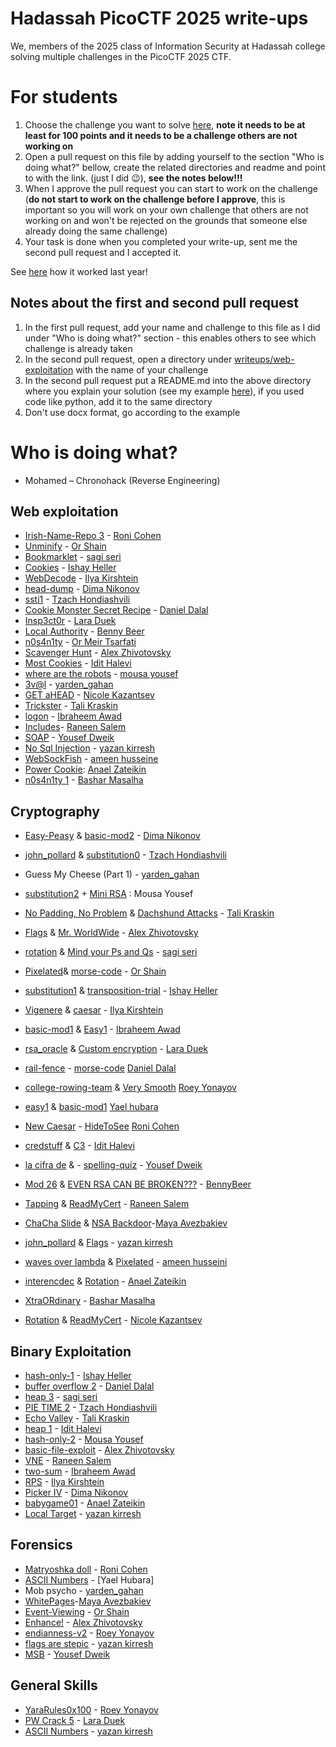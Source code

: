 # Hadassah PicoCTF 2025 write-ups

We, members of the 2025 class of Information Security at Hadassah college solving multiple challenges in the PicoCTF 2025 CTF.

# For students

1. Choose the challenge you want to solve [here](https://play.picoctf.org/practice?category=1&page=1), **note it needs to be at least for 100 points and it needs to be a challenge others are not working on**
2. Open a pull request on this file by adding yourself to the section "Who is doing what?" bellow, create the related directories and readme and point to with the link. (just I did 😉), **see **the notes **below**!!!****
3. When I approve the pull request you can start to work on the challenge (**do not start to work on the challenge before I approve**, this is important so you will work on your own challenge that others are not working on and won't be rejected on the grounds that someone else already doing the same challenge)
4. Your task is done when you completed your write-up, sent me the second pull request and I accepted it.

See [here](https://github.com/slashben/hadassah-picoctf-2024-writeups) how it worked last year!

## Notes about the first and second pull request
1. In the first pull request, add your name and challenge to this file as I did under "Who is doing what?" section - this enables others to see which challenge is already taken
2. In the second pull request, open a directory under [writeups/web-exploitation](/writeups/web-exploitation) with the name of your challenge
3. In the second pull request put a README.md into the above directory where you explain your solution (see my example [here](https://github.com/slashben/hadassah-picoctf-2023-writeups/tree/main/writeups/web-exploitation/GET%20aHEAD)), if you used code like python, add it to the same directory
4. Don't use docx format, go according to the example

# Who is doing what?

- Mohamed – Chronohack (Reverse Engineering)

## Web exploitation

* [Irish-Name-Repo 3](https://play.picoctf.org/practice/challenge/8?category=1&difficulty=2&page=4) - [Roni Cohen](https://github.com/ronicohe)
* [Unminify](https://play.picoctf.org/practice/challenge/426?category=1&difficulty=1&page=1) - [Or Shain](https://github.com/orshain)
* [Bookmarklet](https://play.picoctf.org/practice/challenge/406?category=1&page=1) - [sagi seri](https://github.com/sagiseri)
* [Cookies](https://play.picoctf.org/practice/challenge/173?category=1&page=1) - [Ishay Heller](https://github.com/ishay-code)
* [WebDecode](https://play.picoctf.org/practice/challenge/427?category=1&difficulty=1&originalEvent=73&page=1&solved=0) - [Ilya Kirshtein](https://github.com/Ilyaki322)
* [head-dump](https://play.picoctf.org/practice/challenge/476?category=1&originalEvent=74&page=1) - [Dima Nikonov](https://github.com/DimonFiend)
* [ssti1](https://play.picoctf.org/practice/challenge/492?category=1&originalEvent=74&page=1) - [Tzach Hondiashvili](https://github.com/tzach-hondiashvili)
* [Cookie Monster Secret Recipe](https://play.picoctf.org/practice/challenge/469?category=1&difficulty=1&originalEvent=74&page=1) - [Daniel Dalal](https://github.com/DD309)
* [Insp3ct0r](https://play.picoctf.org/practice/challenge/18?category=1&difficulty=1&originalEvent=1&page=1) - [Lara Duek](https://github.com/LaraDuek)
* [Local Authority](https://play.picoctf.org/practice/challenge/278?category=1&page=1 ) - [Benny Beer](https://github.com/bennyBeer)
* [n0s4n1ty](https://play.picoctf.org/practice/challenge/482?category=1&page=1) - [Or Meir Tsarfati](https://github.com/OrMeirDev)
* [Scavenger Hunt](https://play.picoctf.org/practice/challenge/161?category=1&difficulty=1&page=2) - [Alex Zhivotovsky](https://github.com/alexzhivo)
* [Most Cookies](https://play.picoctf.org/practice/challenge/177?category=1&difficulty=2&page=2) - [Idit Halevi](https://github.com/iditha)
* [where are the robots](https://play.picoctf.org/practice/challenge/4?category=1&page=2) - [mousa yousef](https://github.com/MousaYou)
* [3v@l](https://play.picoctf.org/practice/challenge/484?category=1&difficulty=2&originalEvent=74&page=1) - [yarden_gahan](https://github.com/yardengahan)
* [GET aHEAD](https://play.picoctf.org/practice/challenge/132?category=1&difficulty=1&page=2&search=&solved=0) - [Nicole Kazantsev](https://github.com/NicoleKaz)
* [Trickster](https://play.picoctf.org/practice/challenge/445?category=1&page=2&search=) - [Tali Kraskin](https://github.com/Talikra)
* [logon](https://play.picoctf.org/practice/challenge/46?category=1&page=2) - [Ibraheem Awad](https://github.com/Ibraheem-Awad)
* [Includes](https://play.picoctf.org/practice/challenge/274?category=1&page=1)- [Raneen Salem](https://github.com/raneensalem)
* [SOAP](https://play.picoctf.org/practice/challenge/376?category=1&page=3) - [Yousef Dweik](https://github.com/NightKing142)
* [No Sql Injection](https://play.picoctf.org/practice/challenge/443?category=1&difficulty=2&page=1) - [yazan kirresh](https://github.com/yazenka)
* [WebSockFish](https://play.picoctf.org/practice/challenge/480?category=1&difficulty=2&page=1) - [ameen husseine](https://github.com/aminch-bot)
* [Power Cookie](https://play.picoctf.org/practice/challenge/288?bookmarked=1&category=1&difficulty=2&page=1&search=): [Anael Zateikin](https://github.com/AnaelZa)
* [n0s4n1ty 1](https://play.picoctf.org/practice/challenge/482?assigned=0&category=1&page=1&retired=0&search=n0) - [Bashar Masalha](https://github.com/basharmasalha)

## Cryptography

* [Easy-Peasy](https://play.picoctf.org/practice/challenge/125?category=2&difficulty=2&page=3) & [basic-mod2](https://play.picoctf.org/practice/challenge/254?category=2&difficulty=2&page=2) - [Dima Nikonov](https://github.com/DimonFiend)
* [john_pollard](https://play.picoctf.org/practice/challenge/6?category=2&difficulty=2&page=3) & [substitution0](https://play.picoctf.org/practice/challenge/307?category=2&difficulty=2&page=2) - [Tzach Hondiashvili](https://github.com/tzach-hondiashvili)
* Guess My Cheese (Part 1) - [yarden_gahan](https://github.com/yardengahan)
* [substitution2](https://play.picoctf.org/practice/challenge/309?category=2&difficulty=2&page=1) + [Mini RSA](https://play.picoctf.org/practice/challenge/188?category=2&difficulty=2&page=2) : Mousa Yousef
* [No Padding, No Problem](https://play.picoctf.org/practice/challenge/154?category=2&difficulty=2&page=2&search=) & [Dachshund Attacks](https://play.picoctf.org/practice/challenge/159?category=2&page=3&search=) - [Tali Kraskin](https://github.com/Talikra)
* [Flags](https://play.picoctf.org/practice/challenge/31?category=2&difficulty=2&page=3) & [Mr. WorldWide](https://play.picoctf.org/practice/challenge/40?category=2&difficulty=2&page=3) - [Alex Zhivotovsky](https://github.com/alexzhivo)
* [rotation](https://play.picoctf.org/practice/challenge/373?category=2&difficulty=2&page=1) & [Mind your Ps and Qs](https://play.picoctf.org/practice/challenge/162?category=2&difficulty=2&page=2) - [sagi seri](https://github.com/sagiseri)
* [Pixelated](https://play.picoctf.org/practice/challenge/100?category=2&difficulty=2&page=3)& [morse-code](https://play.picoctf.org/practice/challenge/280?category=2&difficulty=2&page=2) - [Or Shain](https://github.com/orshain) 
* [substitution1](https://play.picoctf.org/practice/challenge/308?category=2&difficulty=2&page=1) & [transposition-trial](https://play.picoctf.org/practice/challenge/312?category=2&difficulty=2&page=1) - [Ishay Heller](https://github.com/ishay-code)
* [Vigenere](https://play.picoctf.org/practice/challenge/316?category=2&difficulty=2&page=1) & [caesar](https://play.picoctf.org/practice/challenge/64?category=2&difficulty=2&page=3) - [Ilya Kirshtein](https://github.com/Ilyaki322)
* [basic-mod1](https://play.picoctf.org/practice/challenge/253?category=2&difficulty=2&page=2) & [Easy1](https://play.picoctf.org/practice/challenge/43?category=2&difficulty=2&page=3) - [Ibraheem Awad](https://github.com/Ibraheem-Awad)
* [rsa_oracle](https://play.picoctf.org/practice/challenge/422?category=2&difficulty=2&originalEvent=73&page=1) & [Custom encryption](https://play.picoctf.org/practice/challenge/412?category=2&difficulty=2&originalEvent=73&page=1) - [Lara Duek](https://github.com/LaraDuek)
* [rail-fence](https://play.picoctf.org/practice/challenge/289?category=2&difficulty=2&page=2) - [morse-code](https://play.picoctf.org/practice/challenge/280?category=2&difficulty=2&page=2) [Daniel Dalal](https://github.com/DD309)
*  [college-rowing-team](https://play.picoctf.org/practice?category=2&difficulty=3&page=1) & [Very Smooth](https://play.picoctf.org/practice/challenge/315?category=2&difficulty=3&page=1) [Roey Yonayov](https://github.com/roey19630)

* [easy1](https://play.picoctf.org/practice/challenge/43?category=2&difficulty=2&page=3) & [basic-mod1](https://play.picoctf.org/practice/challenge/253?category=2&difficulty=2&page=2) [Yael hubara](https://github.com/yaelOren)
* [New Caesar](https://play.picoctf.org/practice/challenge/158?category=2&difficulty=2&page=2) - [HideToSee](https://play.picoctf.org/practice/challenge/351?category=2&difficulty=2&page=1) [Roni Cohen](https://github.com/ronicohe)
* [credstuff](https://play.picoctf.org/practice/challenge/261?category=2&difficulty=2&page=2) & [C3](https://play.picoctf.org/practice/challenge/407?category=2&difficulty=2&page=1) - [Idit Halevi](https://github.com/iditha)
* [la cifra de](https://play.picoctf.org/practice/challenge/3?category=2&difficulty=2&page=3) & - [spelling-quiz](https://play.picoctf.org/practice/challenge/210?category=2&difficulty=2&page=2) - [Yousef Dweik](https://github.com/NightKing142)
* [Mod 26](https://play.picoctf.org/practice/challenge/144?category=2&page=1) & [EVEN RSA CAN BE BROKEN???](https://play.picoctf.org/practice/challenge/470?category=2&page=1) - [BennyBeer](https://github.com/bennyBeer)
* [Tapping](https://play.picoctf.org/practice/challenge/21?category=2&difficulty=2&page=3&search=) & [ReadMyCert](https://play.picoctf.org/practice/challenge/367?category=2&difficulty=2&page=1&search=) - [Raneen Salem](https://github.com/raneensalem)
* [ChaCha Slide](https://play.picoctf.org/practice/challenge/493?category=2&difficulty=3&page=1&solved=1) & [NSA Backdoor](https://play.picoctf.org/practice/challenge/283?category=2&difficulty=3&page=1&solved=1)-[Maya Avezbakiev](https://github.com/MaAvza)
* [john_pollard](https://play.picoctf.org/practice/challenge/6?category=2&difficulty=2&page=3) & [Flags](https://play.picoctf.org/practice/challenge/31?category=2&difficulty=2&page=3) - [yazan kirresh](https://github.com/yazenka)
* [waves over lambda](https://play.picoctf.org/practice/challenge/38category=2&difficulty=2&page=3) & [Pixelated](https://play.picoctf.org/practice/challenge/100?category=2&difficulty=2&page=3) - [ameen husseini](https://github.com/aminch-bot)
* [interencdec](https://play.picoctf.org/practice/challenge/418?bookmarked=0&category=2&difficulty=1&page=1) & [Rotation](https://play.picoctf.org/practice/challenge/373?bookmarked=0&category=2&page=1&search=rotation) - [Anael Zateikin](https://github.com/AnaelZa)
* [XtraORdinary](https://play.picoctf.org/practice/challenge/208?assigned=0&category=2&difficulty=3&page=1&retired=0&search=xtr) - [Bashar Masalha](https://github.com/basharmasalha)
* [Rotation](https://play.picoctf.org/practice/challenge/373?bookmarked=0&category=2&page=1&search=rotation) & [ReadMyCert](https://play.picoctf.org/practice/challenge/367?category=2&difficulty=2&page=1) - [Nicole Kazantsev](https://github.com/NicoleKaz)
  
## Binary Exploitation

* [hash-only-1](https://play.picoctf.org/practice/challenge/487?category=6&difficulty=2&originalEvent=74&page=1) - [Ishay Heller]([https://github.com/sagiseri](https://github.com/ishay-code))
* [buffer overflow 2](https://play.picoctf.org/practice/challenge/259?category=6&difficulty=2&page=2) - [Daniel Dalal](https://github.com/DD309)
* [heap 3](https://play.picoctf.org/practice/challenge/440?category=6&page=1) - [sagi seri](https://github.com/sagiseri)
* [PIE TIME 2](https://play.picoctf.org/practice/challenge/491?difficulty=2&originalEvent=74&page=1) - [Tzach Hondiashvili](https://github.com/tzach-hondiashvili)
* [Echo Valley](https://play.picoctf.org/practice/challenge/485?category=6&difficulty=2&page=1&search=) - [Tali Kraskin](https://github.com/Talikra)
* [heap 1](https://play.picoctf.org/practice/challenge/439?category=6&difficulty=2&page=1) - [Idit Halevi](https://github.com/iditha)
* [hash-only-2](https://play.picoctf.org/practice/challenge/489?category=6&difficulty=2&page=1) - [Mousa Yousef](https://github.com/MousaYou)
* [basic-file-exploit](https://play.picoctf.org/practice/challenge/252?category=6&difficulty=2&page=2) - [Alex Zhivotovsky](https://github.com/alexzhivo)
* [VNE](https://play.picoctf.org/practice/challenge/387?category=6&difficulty=2&page=2) - [Raneen Salem](https://github.com/raneensalem)
* [two-sum](https://play.picoctf.org/practice/challenge/382?category=6&difficulty=2&page=2) - [Ibraheem Awad](https://github.com/Ibraheem-Awad)
* [RPS](https://play.picoctf.org/practice/challenge/293?category=6&difficulty=2&page=2) - [Ilya Kirshtein](https://github.com/Ilyaki322)
* [Picker IV](https://play.picoctf.org/practice/challenge/403) - [Dima Nikonov](https://github.com/DimonFiend)
* [babygame01](https://play.picoctf.org/practice?category=6&difficulty=2&page=2) - [Anael Zateikin](https://github.com/AnaelZa)
* [Local Target](https://play.picoctf.org/practice/challenge/399?category=6&difficulty=2&page=1&search=) - [yazan kirresh](https://github.com/yazenka)

## Forensics

* [Matryoshka doll](https://play.picoctf.org/practice/challenge/129?category=4&difficulty=2&page=3) - [Roni Cohen](https://github.com/ronicohe)
* [ASCII Numbers](https://play.picoctf.org/practice/challenge/390?category=5&page=4) - [Yael Hubara]
* Mob psycho - [yarden_gahan](https://github.com/yardengahan)
* [WhitePages](https://play.picoctf.org/practice/challenge/51?category=4&difficulty=2&page=4&solved=1)-[Maya Avezbakiev](https://github.com/MaAvza)
* [Event-Viewing](https://play.picoctf.org/practice/challenge/456?category=4&difficulty=2&originalEvent=74&page=1) - [Or Shain](https://github.com/orshain)
* [Enhance!](https://play.picoctf.org/practice/challenge/265?category=4&difficulty=2&page=2) - [Alex Zhivotovsky](https://github.com/alexzhivo)
* [endianness-v2](https://play.picoctf.org/practice?category=4&difficulty=2&originalEvent=73&page=1) - [Roey Yonayov](https://github.com/roey19630)
* [flags are stepic](https://play.picoctf.org/practice/challenge/481?category=4&page=1) - [yazan kirresh](https://github.com/yazenka)
* [MSB](https://play.picoctf.org/practice/challenge/359?category=4&difficulty=2&page=1) - [Yousef Dweik](https://github.com/NightKing142)

## General Skills
* [YaraRules0x100](https://play.picoctf.org/practice?category=5&difficulty=2&originalEvent=74&page=1) - [Roey Yonayov](https://github.com/roey19630)
* [PW Crack 5](https://play.picoctf.org/practice/challenge/249?category=5&difficulty=2&page=1) - [Lara Duek](https://github.com/LaraDuek)
* [ASCII Numbers]([https://play.picoctf.org/practice/challenge/481?category=4&page=1](https://play.picoctf.org/practice/challenge/390?category=5&difficulty=2&page=1&search=)) - [yazan kirresh](https://github.com/yazenka)
